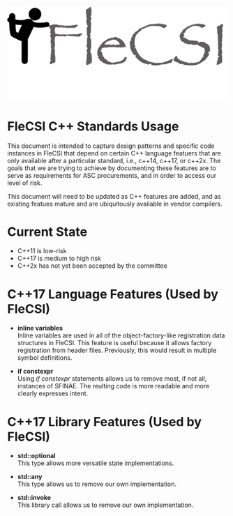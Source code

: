 ![logo](../doc/flecsi.png)

# FleCSI C++ Standards Usage

This document is intended to capture design patterns and specific code
instances in FleCSI that depend on certain C++ language featuers that
are only available after a particular standard, i.e., c++14, c++17, or
c++2x. The goals that we are trying to achieve by documenting these
features are to serve as requirements for ASC procurements, and in order
to access our level of risk.

This document will need to be updated  as C++ features are added, and as
existing featues mature and are ubiquitously available in vendor
compilers.

# Current State

* C++11 is low-risk
* C++17 is medium to high risk
* C++2x has not yet been accepted by the committee

# C++17 Language Features (Used by FleCSI)

* **inline variables**<br>
  Inline variables are used in all of the object-factory-like
  registration data structures in FleCSI. This feature is useful because
  it allows factory registration from header files. Previously, this
  would result in multiple symbol definitions.

* **if constexpr**<br>
  Using *if constexpr* statements allows us to remove most, if not all,
  instances of SFINAE. The reulting code is more readable and more
  clearly expresses intent.

# C++17 Library Features (Used by FleCSI)

* **std::optional**<br>
  This type allows more versatile state implementations.

* **std::any**<br>
  This type allows us to remove our own implementation.

* **std::invoke**<br>
  This library call allows us to remove our own implementation.

<!-- vim: set tabstop=2 shiftwidth=2 expandtab fo=cqt tw=72 : -->
